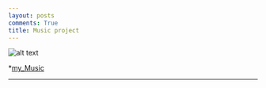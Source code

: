 ```yaml
---
layout: posts
comments: True
title: Music project
---
```



![alt text]({{pooria159.github.io}}\assets\images\music.jpg)


*[my_Music](http://pooria159.github.io/music/finaly.mp3)



---

